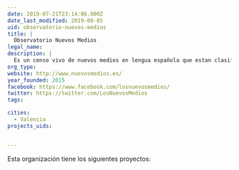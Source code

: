 ```yaml
---
date: 2019-07-21T23:14:06.000Z
date_last_modified: 2019-08-05
uid: observatorio-nuevos-medios
title: |
  Observatorio Nuevos Medios
legal_name: 
description: |
  Es un censo vivo de nuevos medios en lengua española que estan clasificados a nivel internacional, por temáticas y geolocalizados para detectar zonas de influencia.
org_type: 
website: http://www.nuevosmedios.es/
year_founded: 2015
facebook: https://www.facebook.com/losnuevosmedios/
twitter: https://twitter.com/LosNuevosMedios
tags:

cities: 
  - Valencia
projects_uids:


---
```


Esta organización tiene los siguientes proyectos:



